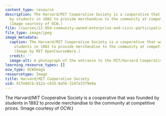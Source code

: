 ```yaml
---
content_type: resource
description: The Harvard/MIT Cooperative Society is a cooperative that was founded
  by students in 1882 to provide merchandise to the community at competitive prices.
  (Image courtesy of OCW.)
file: /courses/11-954-community-owned-enterprise-and-civic-participation-spring-2005/91fe0dcb812ac63d8a563147a3379e8a_11-954s05.jpg
file_type: image/jpeg
image_metadata:
  caption: The Harvard/MIT Cooperative Society is a cooperative that was founded by
    students in 1882 to provide merchandise to the community at competitive prices.
    (Image by MIT OpenCourseWare.)
  credit: ''
  image-alt: A photograph of the entrance to the MIT/Harvard Cooperative Society.
learning_resource_types: []
ocw_type: OCWImage
resourcetype: Image
title: Harvard/MIT Cooperative Society
uid: 91fe0dcb-812a-c63d-8a56-3147a3379e8a
---
```

The Harvard/MIT Cooperative Society is a cooperative that was founded by students in 1882 to provide merchandise to the community at competitive prices. (Image courtesy of OCW.)

